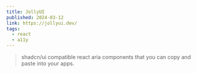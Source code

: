 ```yaml
---
title: JollyUI
published: 2024-03-12
link: https://jollyui.dev/
tags:
  - react
  - a11y
---
```


> shadcn/ui compatible react aria components that you can copy and paste into your apps.
